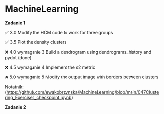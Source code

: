 # MachineLearning
**Zadanie 1** 

:white_check_mark: 3.0 Modify the HCM code to work for three groups

:white_check_mark: 3.5 Plot the density clusters

:x: 4.0 wymaganie 3 Build a dendrogram using dendrograms_history and pydot (done)

:x: 4.5 wymaganie 4 Implement the s2 metric

:x: 5.0 wymaganie 5 Modify the output image with borders between clusters

Notatnik: (https://github.com/ewakobrzynska/MachineLearning/blob/main/047Clustering_Exercises_checkpoint.ipynb)


**Zadanie 2** 





